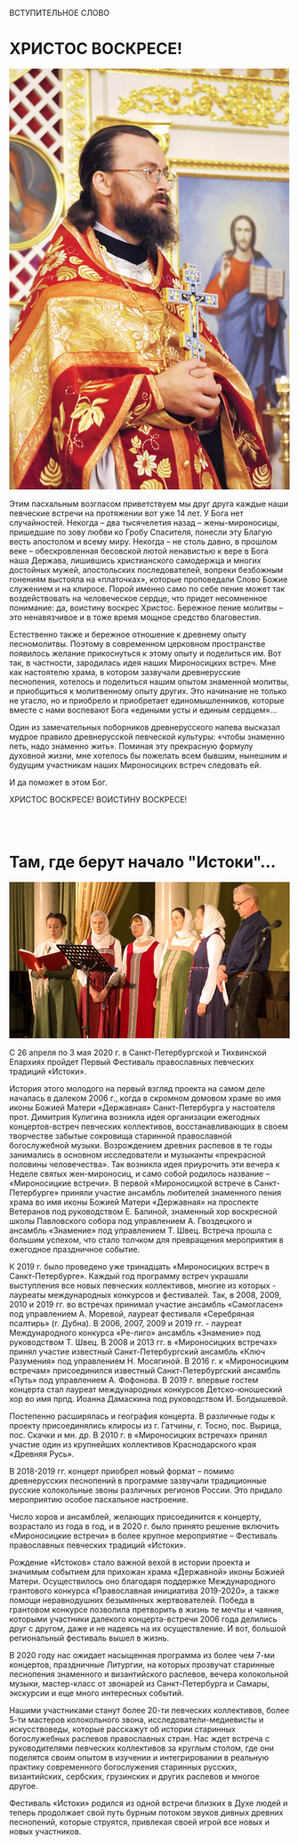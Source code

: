 ВСТУПИТЕЛЬНОЕ СЛОВО

<h1>ХРИСТОС ВОСКРЕСЕ!</h1>
<img src="https://raw.githubusercontent.com/Max1992/fde-storage/master/pictures/history/1-dimitrii.jpg" class="photo" style="height: auto;" />
<p>
Этим пасхальным возгласом приветствуем мы друг друга каждые наши певческие встречи на протяжении вот уже 14 лет. У Бога нет случайностей. Некогда – два тысячелетия назад – жены-мироносицы, пришедшие по зову любви ко Гробу Спасителя, понесли эту Благую весть апостолом и всему миру. Некогда – не столь давно, в прошлом веке – обескровленная бесовской лютой ненавистью к вере в Бога наша Держава, лишившись христианского самодержца и многих достойных мужей, апостольских последователей, вопреки безбожным гонениям выстояла на «платочках», которые проповедали Слово Божие служением и на клиросе. Порой именно само по себе пение может так воздействовать на человеческое сердце, что придет несомненное понимание: да, воистину воскрес Христос. Бережное пение молитвы – это ненавязчивое и в тоже время мощное средство благовестия.
</p>
<p>
Естественно также и бережное отношение к древнему опыту песномолитвы. Поэтому в современном церковном пространстве появилось желание прикоснуться к этому опыту и поделиться им. Вот так, в частности, зародилась идея наших Мироносицких встреч. Мне как настоятелю храма, в котором зазвучали древнерусские песнопения, хотелось и поделиться нашим опытом знаменной молитвы, и приобщиться к молитвенному опыту других. Это начинание не только не угасло, но и приобрело и приобретает единомышленников, которые вместе с нами воспевают Бога «едиными усты и единым сердцем»…
</p>
<p>
Один из замечательных поборников древнерусского напева высказал мудрое правило древнерусской певческой культуры: «чтобы знаменно петь, надо знаменно жить». Поминая эту прекрасную формулу духовной жизни, мне хотелось бы пожелать всем бывшим, нынешним и будущим участникам наших Мироносицких встреч следовать ей.
</p>
<p>
И да поможет в этом Бог.
</p>
<p>
ХРИСТОС ВОСКРЕСЕ! ВОИСТИНУ ВОСКРЕСЕ!
</p>
<br />
<br />

<h1>
Там, где берут начало "Истоки"…
</h1>
<img src="https://raw.githubusercontent.com/Max1992/fde-storage/master/pictures/history/2-derzhavnaya.jpg" class="photo" />
<p>
С 26 апреля по 3 мая 2020 г. в Санкт-Петербургской и Тихвинской Епархиях пройдет Первый Фестиваль православных певческих традиций «Истоки». </p>
<p>
История этого молодого на первый взгляд проекта на самом деле началась в далеком 2006 г., когда в скромном домовом храме во имя иконы Божией Матери «Державная» Санкт-Петербурга у настоятеля прот. Димитрия Кулигина возникла идея организации ежегодных концертов-встреч певческих коллективов, восстанавливающих в своем творчестве забытые сокровища старинной православной богослужебной музыки. Возрождением древних распевов в те годы занимались в основном исследователи и музыканты «прекрасной половины человечества». Так возникла идея приурочить эти вечера к Неделе святых жен-мироносиц, и само собой родилось название  – «Мироносицкие встречи». В первой «Мироносицкой встрече в Санкт-Петербурге» приняли участие ансамбль любителей знаменного пения храма во имя иконы Божией Матери «Державная» на проспекте Ветеранов под руководством Е. Балиной, знаменный хор воскресной школы Павловского собора под управлением А. Гвоздецкого и ансамбль «Знамение» под управлением Т. Швец. Встреча прошла с большим успехом, что стало толчком для превращения мероприятия в ежегодное праздничное событие. 
</p>

<p>
К 2019 г. было проведено уже тринадцать «Мироносицких встреч в Санкт-Петербурге». Каждый год программу встреч украшали выступления все новых певческих коллективов, многие из которых - лауреаты международных конкурсов и фестивалей. Так, в 2008, 2009, 2010 и 2019 гг. во встречах принимал участие ансамбль «Самогласен» под управлением А. Моревой, лауреат фестиваля «Серебряная псалтирь» (г. Дубна). В 2006, 2007, 2009 и 2019 гг. - лауреат Международного конкурса «Ре-лиго» ансамбль «Знамение» под руководством Т. Швец. В 2008 и 2013 гг. в «Мироносицких встречах» принял участие известный Санкт-Петербургский ансамбль «Ключ Разумения» под управлением Н. Мосягиной. В 2016 г. к «Мироносицким встречам» присоединился известный Санкт-Петербургский ансамбль «Путь» под управлением А. Фофонова. В 2019 г. впервые гостем концерта стал лауреат международных конкурсов Детско-юношеский хор во имя прпд. Иоанна Дамаскина под руководством И. Болдышевой. 
</p>

<p>
Постепенно расширялась и география концерта. В различные годы к проекту присоединялись клиросы из г. Гатчины, г. Тосно, пос. Вырица, пос. Скачки и мн. др. В 2010 г. в «Мироносицких встречах» принял участие один из крупнейших коллективов Краснодарского края «Древняя Русь».  
</p>
<p>
В 2018-2019 гг. концерт приобрел новый формат – помимо древнерусских песнопений в программе зазвучали традиционные русские колокольные звоны различных регионов России. Это придало мероприятию особое пасхальное настроение.
</p>
<p>
Число хоров и ансамблей, желающих присоединится к концерту, возрастало из года в год, и в 2020 г. было принято решение включить «Мироносицкие встречи» в более крупное мероприятие – Фестиваль православных певческих традиций «Истоки».
</p>  
<p>
Рождение «Истоков» стало важной вехой в истории проекта и значимым событием для прихожан храма «Державной» иконы Божией Матери. Осуществилось оно благодаря поддержке Международного грантового конкурса «Православная инициатива 2019-2020», а также помощи неравнодушних безымянных жертвователей. Победа в грантовом конкурсе позволила претворить в жизнь те мечты и чаяния, которыми участники далекого концерта-встречи 2006 года делились друг с другом, даже и не надеясь на их осуществление. И вот, большой региональный фестиваль вышел в жизнь.
</p>
<p>
В 2020 году нас ожидает насыщенная программа из более чем 7-ми концертов, праздничные Литургии, на которых прозвучат старинные песнопения знаменного и византийского распевов, вечера колокольной музыки, мастер-класс от звонарей из Санкт-Петербурга и Самары, экскурсии и еще много интересных событий.
</p>
<p>
Нашими участниками станут более 20-ти певческих коллективов, более 5-ти мастеров колокольного звона, исследователи-медиевисты и искусствоведы, которые расскажут об истории старинных богослужебных распевов православных стран. Нас ждет встреча с руководителями певческих коллективов за круглым столом, где они поделятся своим опытом в изучении и интегрировании в реальную практику современного богослужения старинных русских, византийских, сербских, грузинских и других распевов и многое другое.
</p>
<p>
Фестиваль «Истоки» родился из одной встречи близких в Духе людей и теперь продолжает свой путь бурным потоком звуков дивных древних песнопений, которые струятся, привлекая своей игрой все новых и новых участников. 
</p>

